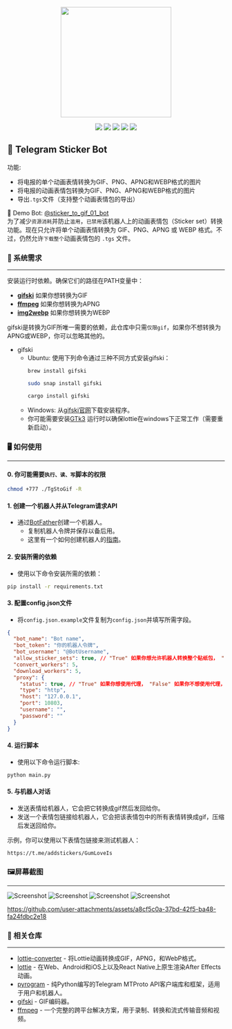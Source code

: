 <p align="center">
    <img src="./images/toast.gif" width="256px">
</p>
<p align="center">
    <img src="https://img.shields.io/badge/Python-3.11-blue">
    <a href="readme.md"><img src="https://img.shields.io/badge/Lang-English-red"></a>
    <a href="//julym.com/"><img src="https://img.shields.io/badge/Site-julym.com-pink"></a>
    <img src="https://img.shields.io/badge/version-1.0.0-yellow">
    <a href="//github.com/SwaggyMacro/TgStoGifBot"><img src="https://img.shields.io/badge/Repo-TgStoGifBot-green"></a>
</p>

## 🤖 Telegram Sticker Bot

功能:
- 将电报的单个动画表情转换为GIF、PNG、APNG和WEBP格式的图片
- 将电报的动画表情包转换为GIF、PNG、APNG和WEBP格式的图片
- 导出`.tgs`文件（支持整个动画表情包的导出）

🤖 Demo Bot: [@sticker_to_gif_01_bot](https://t.me/sticker_to_gif_01_bot)  
为了减少`资源消耗`并防止`滥用`，`已禁用`该机器人上的动画表情包（Sticker set）转换功能。现在只允许将单个动画表情转换为 GIF、PNG、APNG 或 WEBP 格式。不过，仍然允许`下载整个`动画表情包的 `.tgs` 文件。

### 📝 系统需求
---
安装运行时依赖。确保它们的路径在PATH变量中：

- **[gifski](https://gif.ski)** 如果你想转换为GIF
- **[ffmpeg](https://ffmpeg.org)** 如果你想转换为APNG
- **[img2webp](https://developers.google.com/speed/webp/docs/img2webp)** 如果你想转换为WEBP

gifski是转换为GIF所唯一需要的依赖，此仓库中只需`仅限gif`，如果你不想转换为APNG或WEBP，你可以忽略其他的。

- gifski
    - Ubuntu: 使用下列命令通过三种不同方式安装gifski：
      ```bash
      brew install gifski
      ```
      ```bash
      sudo snap install gifski
      ```
      ```bash
      cargo install gifski
      ```
    - Windows: 从[gifski官网](https://gif.ski/)下载安装程序。
    - 你可能需要安装[GTk3](https://github.com/tschoonj/GTK-for-Windows-Runtime-Environment-Installer/releases)
      运行时以确保lottie在windows下正常工作（需要重新启动）。

### 🖥️ 如何使用
---

#### 0. 你可能需要`执行、读、写`脚本的权限

```bash
chmod +777 ./TgStoGif -R
```

#### 1. 创建一个机器人并从Telegram请求API
- 通过[BotFather](https://t.me/BotFather)创建一个机器人。
    - 复制机器人令牌并保存以备后用。
    - 这里有一个如何创建机器人的[指南](https://core.telegram.org/bots#6-botfather)。

#### 2. 安装所需的依赖

- 使用以下命令安装所需的依赖：

```bash
pip install -r requirements.txt
```
#### 3. 配置config.json文件
- 将`config.json.example`文件复制为`config.json`并填写所需字段。
```json
{
  "bot_name": "Bot name",
  "bot_token": "你的机器人令牌",
  "bot_username": "@BotUsername",
  "allow_sticker_sets": true, // "True" 如果你想允许机器人转换整个贴纸包， "False" 如果你不想允许机器人转换整个贴纸包。
  "convert_workers": 5,
  "download_workers": 5,
  "proxy": {
    "status": true, // "True" 如果你想使用代理， "False" 如果你不想使用代理，并填写下面的代理详情，记得删掉这条注释。
    "type": "http",
    "host": "127.0.0.1",
    "port": 10803,
    "username": "",
    "password": ""
  }
}
```
#### 4. 运行脚本

- 使用以下命令运行脚本:
```bash
python main.py
```

#### 5. 与机器人对话
- 发送表情给机器人，它会把它转换成gif然后发回给你。
- 发送一个表情包链接给机器人，它会把该表情包中的所有表情转换成gif，压缩后发送回给你。

示例，你可以使用以下表情包链接来测试机器人：
```
https://t.me/addstickers/GumLoveIs
```

### 🖼️屏幕截图
---
![Screenshot](./images/img.png)
![Screenshot](./images/img_1.png)
![Screenshot](./images/img_2.png)
![Screenshot](./images/img_3.png)

https://github.com/user-attachments/assets/a8cf5c0a-37bd-42f5-ba48-fa24fdbc2e18


### 🔗 相关仓库
---
- [lottie-converter](https://github.com/ed-asriyan/lottie-converter) - 将Lottie动画转换成GIF，APNG，和WebP格式。
- [lottie](https://gitlab.com/mattbas/python-lottie) - 在Web、Android和iOS上以及React Native上原生渲染After Effects动画。
- [pyrogram](https://github.com/pyrogram/pyrogram) - 纯Python编写的Telegram MTProto API客户端库和框架，适用于用户和机器人。
- [gifski](https://github.com/ImageOptim/gifski) - GIF编码器。
- [ffmpeg](https://github.com/FFmpeg/FFmpeg) - 一个完整的跨平台解决方案，用于录制、转换和流式传输音频和视频。
